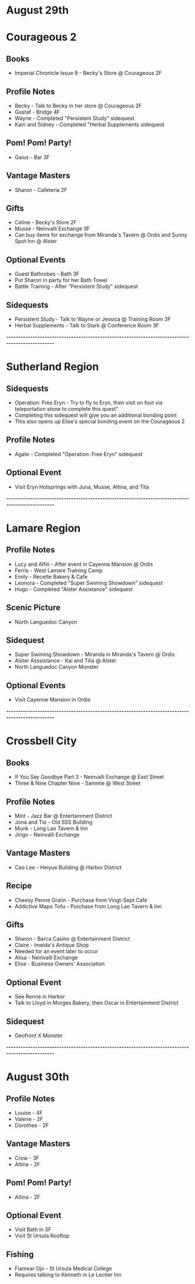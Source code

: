 # August 29th
# Courageous 2
## Books
- Imperial Chronicle Issue 9 - Becky's Store @ Courageous 2F
## Profile Notes
- Becky - Talk to Becky in her store @ Courageous 2F
- Gustaf - Bridge 4F
- Wayne - Completed "Persistent Study" sidequest
- Kairi and Sidney - Completed "Herbal Supplements sidequest
## Pom! Pom! Party!
- Gaius - Bar 3F
## Vantage Masters
- Sharon - Cafeteria 2F
## Gifts
- Celine - Becky's Store 2F
- Musse - Neinvalli Exchange 3F
 - Can buy items for exchange from Miranda's Tavern @ Ordis and Sunny Spot Inn @ Alster
## Optional Events
- Guest Bathrobes - Bath 3F
 - Put Sharon in party for her Bath Towel
- Battle Training - After "Persistent Study" sidequest
## Sidequests
- Persistent Study - Talk to Wayne or Jessica @ Training Room 3F
- Herbal Supplements - Talk to Stark @ Conference Room 3F

**------------------------------------------------------------------------------------------------**

# Sutherland Region
## Sidequests
- Operation: Free Eryn - Try to fly to Eryn, then visit on foot via teleportation stone to complete this quest"
 - Completing this sidequest will give you an additional bonding point
 - This also opens up Elise's special bonding event on the Courageous 2
## Profile Notes
- Agate - Completed "Operation: Free Eryn" sidequest
## Optional Event
- Visit Eryn Hotsprings with Juna, Musse, Altina, and Tita

**------------------------------------------------------------------------------------------------**

# Lamare Region
## Profile Notes
- Lucy and Alfin - After event in Cayenne Mansion @ Ordis
- Ferris - West Lamare Training Camp
- Emily - Recette Bakery & Cafe
- Leonora - Completed "Super Swiming Showdown" sidequest
- Hugo - Completed "Alster Assistance" sidequest
## Scenic Picture
- North Languedoc Canyon
## Sidequest
- Super Swiming Showdown - Miranda in Miranda's Tavern @ Ordis
- Alster Asssistance - Kai and Tilia @ Alster
- North Languedoc Canyon Monster
## Optional Events
- Visit Cayenne Mansion in Ordis

**------------------------------------------------------------------------------------------------**

# Crossbell City
## Books
- If You Say Goodbye Part 3 - Neinvalli Exchange @ East Street
- Three & Nine Chapter Nine - Sammie @ West Street
## Profile Notes
- Mint - Jazz Bar @ Entertainment District
- Jona and Tio - Old SSS Building
- Munk - Long Lao Tavern & Inn
- Jingo - Neinvalli Exchange
## Vantage Masters
- Cao Lee - Heiyue Building @ Harbor District
## Recipe
- Cheesy Penne Gratin - Purchase from Vingt-Sept Cafe
- Addictive Mapo Tofu - Purchase from Long Lao Tavern & Inn
## Gifts
- Sharon - Barca Casino @ Entertainment District
- Claire - Imelda's Antique Shop
 - Needed for an event later to occur
- Alisa - Neinvalli Exchange
- Elise - Business Owners' Association
## Optional Event
- See Renne in Harbor
- Talk to Lloyd in Morges Bakery, then Oscar in Entertainment District
## Sidequest
- Geofront X Monster

**------------------------------------------------------------------------------------------------**

# August 30th
## Profile Notes
- Louise - 4F
- Valerie - 2F
- Dorothee - 2F
## Vantage Masters
- Crow - 3F
- Altina - 2F
## Pom! Pom! Party!
- Altina - 2F
## Optional Event
- Visit Bath in 3F
- Visit St Ursula Rooftop
## Fishing
- Flamear Ojo - St Ursula Medical College
 - Requires talking to Kenneth in Le Lectier Inn